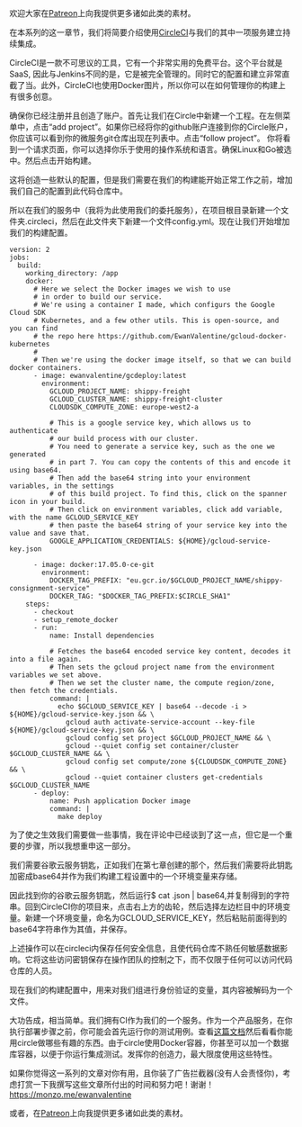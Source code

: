 欢迎大家在[Patreon](https://www.patreon.com/ewanvalentine)上向我提供更多诸如此类的素材。

在本系列的这一章节，我们将简要介绍使用[CircleCI](http://circleci.com/)与我们的其中一项服务建立持续集成。

CircleCI是一款不可思议的工具，它有一个非常实用的免费平台。这个平台就是SaaS, 因此与Jenkins不同的是，它是被完全管理的。同时它的配置和建立非常直截了当。此外，CircleCI也使用Docker图片，所以你可以在如何管理你的构建上有很多创意。
    
确保你已经注册并且创造了账户。首先让我们在Circle中新建一个工程。在左侧菜单中，点击“add project”。如果你已经将你的github账户连接到你的Circle账户，你应该可以看到你的微服务git仓库出现在列表中。点击“follow project”。
你将看到一个请求页面，你可以选择你乐于使用的操作系统和语言。确保Linux和Go被选中。然后点击开始构建。

这将创造一些默认的配置，但是我们需要在我们的构建能开始正常工作之前，增加我们自己的配置到此代码仓库中。
    
所以在我们的服务中（我将为此使用我们的委托服务），在项目根目录新建一个文件夹.circleci，然后在此文件夹下新建一个文件config.yml。现在让我们开始增加我们的构建配置。


```
version: 2
jobs:
  build:
    working_directory: /app
    docker:
      # Here we select the Docker images we wish to use
      # in order to build our service.
      # We're using a container I made, which configurs the Google Cloud SDK
      # Kubernetes, and a few other utils. This is open-source, and you can find
      # the repo here https://github.com/EwanValentine/gcloud-docker-kubernetes 
      #
      # Then we're using the docker image itself, so that we can build docker containers.
      - image: ewanvalentine/gcdeploy:latest
        environment:
          GCLOUD_PROJECT_NAME: shippy-freight
          GCLOUD_CLUSTER_NAME: shippy-freight-cluster
          CLOUDSDK_COMPUTE_ZONE: europe-west2-a

          # This is a google service key, which allows us to authenticate
          # our build process with our cluster. 
          # You need to generate a service key, such as the one we generated
          # in part 7. You can copy the contents of this and encode it using base64.
          # Then add the base64 string into your environment variables, in the settings
          # of this build project. To find this, click on the spanner icon in your build.
          # Then click on environment variables, click add variable, with the name GCLOUD_SERVICE_KEY
          # then paste the base64 string of your service key into the value and save that.
          GOOGLE_APPLICATION_CREDENTIALS: ${HOME}/gcloud-service-key.json

      - image: docker:17.05.0-ce-git
        environment:
          DOCKER_TAG_PREFIX: "eu.gcr.io/$GCLOUD_PROJECT_NAME/shippy-consignment-service"
          DOCKER_TAG: "$DOCKER_TAG_PREFIX:$CIRCLE_SHA1"
    steps:
      - checkout
      - setup_remote_docker
      - run:
          name: Install dependencies
          
          # Fetches the base64 encoded service key content, decodes it into a file again.
          # Then sets the gcloud project name from the environment variables we set above.
          # Then we set the cluster name, the compute region/zone, then fetch the credentials.
          command: |
            echo $GCLOUD_SERVICE_KEY | base64 --decode -i > ${HOME}/gcloud-service-key.json && \
              gcloud auth activate-service-account --key-file ${HOME}/gcloud-service-key.json && \
              gcloud config set project $GCLOUD_PROJECT_NAME && \
              gcloud --quiet config set container/cluster $GCLOUD_CLUSTER_NAME && \
              gcloud config set compute/zone ${CLOUDSDK_COMPUTE_ZONE} && \
              gcloud --quiet container clusters get-credentials $GCLOUD_CLUSTER_NAME
      - deploy:
          name: Push application Docker image
          command: |
            make deploy
```

为了使之生效我们需要做一些事情，我在评论中已经谈到了这一点，但它是一个重要的步骤，所以我想重申这一部分。

我们需要谷歌云服务钥匙，正如我们在第七章创建的那个，然后我们需要将此钥匙加密成base64并作为我们构建工程设置中的一个环境变量来存储。

因此找到你的谷歌云服务钥匙，然后运行$ cat <keyname>.json | base64,并复制得到的字符串。回到CircleCI你的项目来，点击右上方的齿轮，然后选择左边栏目中的环境变量。新建一个环境变量，命名为GCLOUD_SERVICE_KEY，然后粘贴前面得到的base64字符串作为其值，并保存。

上述操作可以在circleci内保存任何安全信息，且使代码仓库不熟任何敏感数据影响。它将这些访问密钥保存在操作团队的控制之下，而不仅限于任何可以访问代码仓库的人员。

现在我们的构建配置中，用来对我们组进行身份验证的变量，其内容被解码为一个文件。

大功告成，相当简单。我们拥有CI作为我们的一个服务。作为一个产品服务，在你执行部署步骤之前，你可能会首先运行你的测试用例。查看[这篇文档](https://circleci.com/docs/2.0/)然后看看你能用circle做哪些有趣的东西。由于circle使用Docker容器，你甚至可以加一个数据库容器，以便于你运行集成测试。发挥你的创造力，最大限度使用这些特性。

如果你觉得这一系列的文章对你有用，且你装了广告拦截器(没有人会责怪你)，考虑打赏一下我撰写这些文章所付出的时间和努力吧！谢谢！
https://monzo.me/ewanvalentine

或者，在[Patreon](https://www.patreon.com/ewanvalentine)上向我提供更多诸如此类的素材。


    
    
